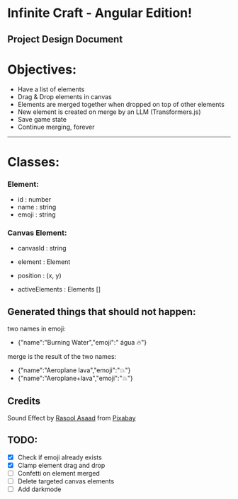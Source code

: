 # Infinite Craft - Angular Edition!
## Project Design Document

# Objectives:
- Have a list of elements
- Drag & Drop elements in canvas
- Elements are merged together when dropped on top of other elements
- New element is created on merge by an LLM (Transformers.js)
- Save game state
- Continue merging, forever

---

# Classes:

### Element:
- id : number
- name : string
- emoji : string

### Canvas Element:
- canvasId : string
- element : Element
- position : (x, y)

- activeElements : Elements []

## Generated things that should not happen:
two names in emoji:
- {"name":"Burning Water","emoji":" água 🔥"} 

merge is the result of the two names:
- {"name":"Aeroplane lava","emoji":"💥"}
- {"name":"Aeroplane+lava","emoji":"💥"}

## Credits
Sound Effect by <a href="https://pixabay.com/users/rasoolasaad-47313572/?utm_source=link-attribution&utm_medium=referral&utm_campaign=music&utm_content=269266">Rasool Asaad</a> from <a href="https://pixabay.com/sound-effects//?utm_source=link-attribution&utm_medium=referral&utm_campaign=music&utm_content=269266">Pixabay</a>

## TODO:
- [x] Check if emoji already exists
- [x] Clamp element drag and drop
- [ ] Confetti on element merged
- [ ] Delete targeted canvas elements
- [ ] Add darkmode